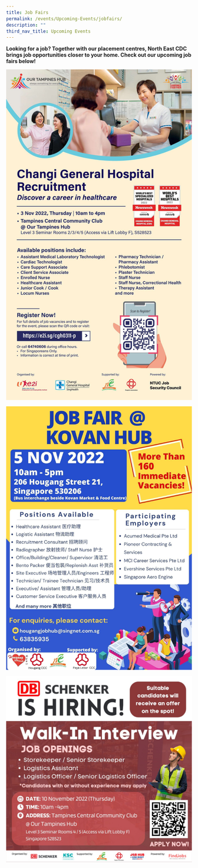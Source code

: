 ```yaml
---
title: Job Fairs
permalink: /events/Upcoming-Events/jobfairs/
description: ""
third_nav_title: Upcoming Events
---
```

**Looking for a job? Together with our placement centres, North East CDC brings job opportunities closer to your home. Check out our upcoming job fairs below!**

![](/images/Events/Upcoming%20Events/Job%20Fairs/NTUC%20Health%20Nov%202022.jpg)

![](/images/Events/Upcoming%20Events/Job%20Fairs/Job%20Fair%20Kovan%20Nov%202022.jpg)

![](/images/Events/Upcoming%20Events/Job%20Fairs/DB%20Schenker%20Nov%202022.jpg)